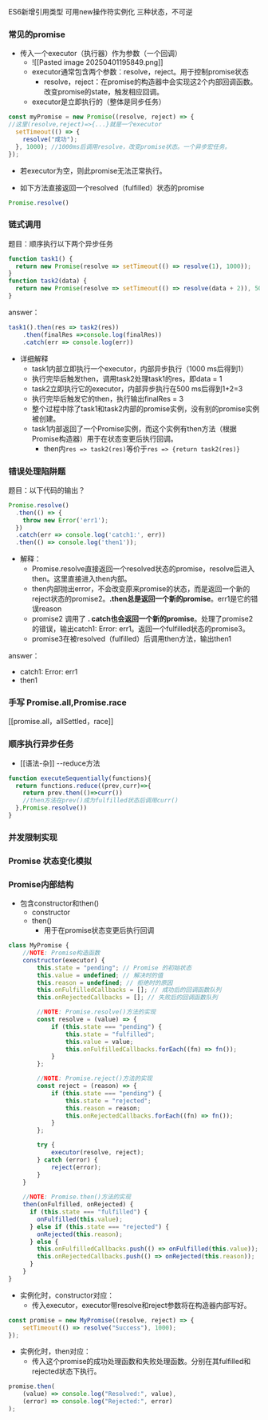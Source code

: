 ES6新增引用类型 可用new操作符实例化
三种状态，不可逆

### 常见的promise
- 传入一个executor（执行器）作为参数（一个回调）
	- ![[Pasted image 20250401195849.png]]
	- executor通常包含两个参数：resolve，reject。用于控制promise状态
		- resolve，reject：在promise的构造器中会实现这2个内部回调函数。改变promise的state，触发相应回调。
	- executor是立即执行的（整体是同步任务）
```js
const myPromise = new Promise((resolve, reject) => {
//这里(resolve,reject)=>{...}就是一个executor
  setTimeout(() => {
    resolve("成功");
  }, 1000); //1000ms后调用resolve，改变promise状态。一个异步宏任务。
});
```
- 若executor为空，则此promise无法正常执行。


- 如下方法直接返回一个resolved（fulfilled）状态的promise
```js
Promise.resolve()
```

### 链式调用
题目：顺序执行以下两个异步任务
```js
function task1() {
  return new Promise(resolve => setTimeout(() => resolve(1), 1000));
}
function task2(data) {
  return new Promise(resolve => setTimeout(() => resolve(data + 2)), 500);
}
```
answer：
```js
task1().then(res => task2(res))
	.then(finalRes =>console.log(finalRes))
	.catch(err => console.log(err))
```
- 详细解释
	- task1内部立即执行一个executor，内部异步执行（1000 ms后得到1）
	- 执行完毕后触发then，调用task2处理task1的res，即data = 1
	- task2立即执行它的executor，内部异步执行在500 ms后得到1+2=3
	- 执行完毕后触发它的then，执行输出finalRes = 3
	- 整个过程中除了task1和task2内部的promise实例，没有别的promise实例被创建。
	- task1内部返回了一个Promise实例，而这个实例有then方法（根据Promise构造器）用于在状态变更后执行回调。
		- then内`res => task2(res)`等价于`res => {return task2(res)}`
### 错误处理陷阱题
题目：以下代码的输出？
```js
Promise.resolve()
  .then(() => {
    throw new Error('err1');
  })
  .catch(err => console.log('catch1:', err))
  .then(() => console.log('then1'));
```
- 解释：
	- Promise.resolve直接返回一个resolved状态的promise，resolve后进入then。这里直接进入then内部。
	- then内部抛出error，不会改变原来promise的状态，而是返回一个新的reject状态的promise2。**.then总是返回一个新的promise**。err1是它的错误reason
	- promise2 调用了 **. catch也会返回一个新的promise**。处理了promise2的错误，输出catch1: Error: err1。返回一个fulfilled状态的promise3。
	- promise3在被resolved（fulfilled）后调用then方法，输出then1

answer：
- catch1: Error: err1
- then1
### 手写 Promise.all,Promise.race
[[promise.all，allSettled，race]]
### 顺序执行异步任务
- [[语法-杂]] --reduce方法
```js
function executeSequentially(functions){
  return functions.reduce((prev,curr)=>{
    return prev.then(()=>curr())
    //then方法在prev()成为fulfilled状态后调用curr()
  },Promise.resolve())
}
```
### 并发限制实现

### Promise 状态变化模拟

### Promise内部结构
- 包含constructor和then()
	- constructor
	- then()
		- 用于在promise状态变更后执行回调
```js
class MyPromise {
    //NOTE: Promise构造函数
    constructor(executor) {
        this.state = "pending"; // Promise 的初始状态
        this.value = undefined; // 解决时的值
        this.reason = undefined; // 拒绝时的原因
        this.onFulfilledCallbacks = []; // 成功后的回调函数队列
        this.onRejectedCallbacks = []; // 失败后的回调函数队列

        //NOTE: Promise.resolve()方法的实现
        const resolve = (value) => {
            if (this.state === "pending") {
                this.state = "fulfilled";
                this.value = value;
                this.onFulfilledCallbacks.forEach((fn) => fn());
            }
        };

        //NOTE: Promise.reject()方法的实现
        const reject = (reason) => {
            if (this.state === "pending") {
                this.state = "rejected";
                this.reason = reason;
                this.onRejectedCallbacks.forEach((fn) => fn());
            }
        };

        try {
            executor(resolve, reject);
        } catch (error) {
            reject(error);
        }
    }
    
    //NOTE: Promise.then()方法的实现
    then(onFulfilled, onRejected) {
      if (this.state === "fulfilled") {
        onFulfilled(this.value);
      } else if (this.state === "rejected") {
        onRejected(this.reason);
      } else {
        this.onFulfilledCallbacks.push(() => onFulfilled(this.value));
        this.onRejectedCallbacks.push(() => onRejected(this.reason));
      }
    }
}

```

- 实例化时，constructor对应：
	- 传入executor，executor带resolve和reject参数将在构造器内部写好。
```js
const promise = new MyPromise((resolve, reject) => {
    setTimeout(() => resolve("Success"), 1000);
});
```
- 实例化时，then对应：
	- 传入这个promise的成功处理函数和失败处理函数。分别在其fulfilled和rejected状态下执行。
```js
promise.then(
    (value) => console.log("Resolved:", value), 
    (error) => console.log("Rejected:", error)
);
```